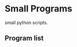 # Small Programs

small python scripts.



## Program list

<!-- * [greeting.py](https://github.com/baus5/small-programs/blob/main/greeting.py) -->
